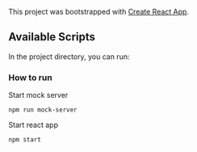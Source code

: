 This project was bootstrapped with [Create React App](https://github.com/facebook/create-react-app).

## Available Scripts

In the project directory, you can run:

### How to run

Start mock server
```$xslt
npm run mock-server
```

Start react app
```$xslt
npm start
```

